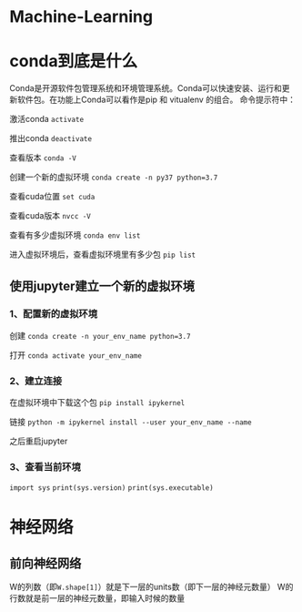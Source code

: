 # Machine-Learning
# conda到底是什么 
Conda是开源软件包管理系统和环境管理系统。Conda可以快速安装、运行和更新软件包。在功能上Conda可以看作是pip 和 vitualenv 的组合。
命令提示符中：

激活conda
`activate`

推出conda
`deactivate`

查看版本
`conda -V`

创建一个新的虚拟环境
`conda create -n py37 python=3.7`

查看cuda位置
`set cuda`

查看cuda版本
`nvcc -V`

查看有多少虚拟环境
`conda env list`

进入虚拟环境后，查看虚拟环境里有多少包
`pip list`

## 使用jupyter建立一个新的虚拟环境
### 1、配置新的虚拟环境
创建
`conda create -n your_env_name python=3.7`

打开
`conda activate your_env_name`

### 2、建立连接

在虚拟环境中下载这个包
`pip install ipykernel`

链接
`python -m ipykernel install --user your_env_name --name `

之后重启jupyter

### 3、查看当前环境
`import sys`
`print(sys.version)`
`print(sys.executable)`

# 神经网络
## 前向神经网络

W的列数（即`W.shape[1]`）就是下一层的units数（即下一层的神经元数量）
W的行数就是前一层的神经元数量，即输入时候的数量


